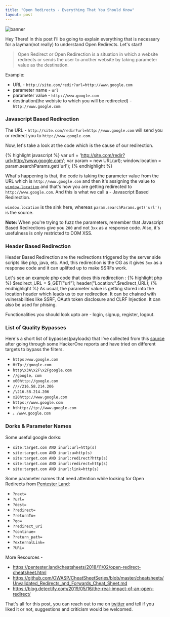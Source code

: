 ```yaml
---
title: "Open Redirects - Everything That You Should Know"
layout: post
---
```


![banner](https://i.ibb.co/7trzHRB/g1632.png)

Hey There! In this post I'll be going to explain everything that is necessary for a layman(not really) to understand Open Redirects. Let's start!


> Open Redirect or Open Redirection is a situation in which a website redirects or sends the user to another website by taking parameter value as the destination. 

Example:
- URL - `http://site.com/redir?url=http://www.google.com`
- parameter name - `url`
- parameter value - `http://www.google.com`
- destination(the webiste to which you will be redirected) - `http://www.google.com`

### Javascript Based Redirection

The URL - `http://site.com/redir?url=http://www.google.com` will send you or redirect you to `http://www.google.com`.

Now, let's take a look at the code which is the cause of our redirection.

{% highlight javascript %}
var url = 'http://site.com/redir?url=http://www.google.com';
var param = new URL(url);
window.location = param.searchParams.get('url');
{% endhighlight %}

What's happening is that, the code is taking the parameter value from the URL which is `http://www.google.com` and then it's assigning the value to <a href="https://developer.mozilla.org/en-US/docs/Web/API/Window/location" target="_blank">`window.location`</a> and that's how you are getting redirected to `http://www.google.com`. And this is what we call a - Javascript Based Redirection.

`window.location` is the sink here, whereas `param.searchParams.get('url');` is the source.

**Note:** When you're trying to fuzz the parameters, remember that Javascript Based Redirections give you `200` and not `3xx` as a response code. Also, it's usefulness is only restricted to DOM XSS.

### Header Based Redirection

Header Based Redirection are the redirections triggered by the server side scripts like php, java, etc. And, this redirection is the OG as it gives `3xx` as a response code and it can uplifted up to make SSRFs work.

Let's see an example php code that does this redirection :
{% highlight php %}
$redirect_URL = $_GET["url"];
header("Location:".$redirect_URL);
{% endhighlight %}
As usual, the parameter value is getting stored into the location header which leads us to our redirection. It can be chained with vulnerabilities like SSRF, OAuth token disclosure and CLRF Injection. It can also be used for phising.

Functionalities you should look upto are - login, signup, register, logout.

### List of Quality Bypasses

Here's a short list of bypasses(payloads) that I've collected from this <a href='https://pentester.land/cheatsheets/2018/11/02/open-redirect-cheatsheet.html' target="_blank">source</a> after going through some HackerOne reports and have tried on different targets to bypass the filters.

- `https:www.google.com`
- `HtTp://google.com`
- `http\x3A\x2F\x2Fgoogle.com`
- `//google。com`
- `x00http://google.com`
- `////216.58.214.206`
- `/\216.58.214.206`
- `x20http://www.google.com`
- `https://www.google.com`
- `hthttp://tp://www.google.com`
- `。/www.google.com`


### Dorks & Parameter Names

Some useful google dorks:

- `site:target.com AND inurl:url=http(s)`
- `site:target.com AND inurl:u=http(s)`
- `site:target.com AND inurl:redirect?http(s)`
- `site:target.com AND inurl:redirect=http(s)`
- `site:target.com AND inurl:link=http(s)`

Some parameter names that need attention while looking for Open Redirects from <a href="https://pentester.land/cheatsheets/2018/11/02/open-redirect-cheatsheet.html" target="_blank">Pentester Land</a>:

- `?next=`
- `?url=`
- `?dest=`
- `?redirect=`
- `?returnTo=`
- `?go=`
- `?redirect_uri`
- `?continue=`
- `?return_path=`
- `?externalLink=`
- `?URL=`

More Resources -

- <a href="https://pentester.land/cheatsheets/2018/11/02/open-redirect-cheatsheet.html" target="_blank">https://pentester.land/cheatsheets/2018/11/02/open-redirect-cheatsheet.html</a>
- <a href="https://github.com/OWASP/CheatSheetSeries/blob/master/cheatsheets/Unvalidated_Redirects_and_Forwards_Cheat_Sheet.md" target="_blank">https://github.com/OWASP/CheatSheetSeries/blob/master/cheatsheets/Unvalidated_Redirects_and_Forwards_Cheat_Sheet.md</a>
- <a href="https://blog.detectify.com/2019/05/16/the-real-impact-of-an-open-redirect/" target="_blank">https://blog.detectify.com/2019/05/16/the-real-impact-of-an-open-redirect/</a>


That's all for this post, you can reach out to me on <a href="https://twitter.com/0xNanda">twitter</a> and tell if you liked it or not, suggestions and criticism would be welcomed.
